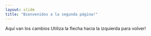 ```yaml
---
layout: slide
title: "Bienvenidos a la segunda página!"
---
```

Aquí van los cambios
Utiliza la flecha hacia la izquierda para volver!
